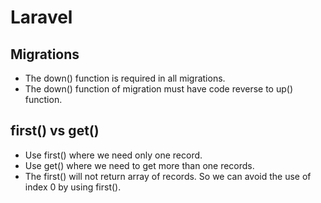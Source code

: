 # Laravel
## Migrations
- The down() function is required in all migrations.
- The down() function of migration must have code reverse to up() function.
## first() vs get()
- Use first() where we need only one record.
- Use get() where we need to get more than one records.
- The first() will not return array of records. So we can avoid the use of index 0 by using first().
